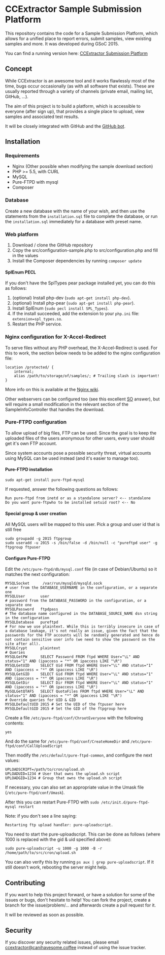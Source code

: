 # CCExtractor Sample Submission Platform

This repository contains the code for a Sample Submission Platform, which allows for a unified place to report errors, submit samples, view existing samples and more. It was developed during GSoC 2015.

You can find a running version here: [CCExtractor Submission Platform](http://ccextractor.canihavesome.coffee)

## Concept

While CCExtractor is an awesome tool and it works flawlessly most of the time, bugs occur occasionally (as with all software that exists). These are usually reported through a variety of channels (private email, mailing list, GitHub, ...).

The aim of this project is to build a platform, which is accessible to everyone (after sign up), that provides a single place to upload, view samples and associated test results.

It will be closely integrated with GitHub and the [GitHub bot](https://github.com/wforums/ccx_gitbot).

## Installation

### Requirements

* Nginx (Other possible when modifying the sample download section)
* PHP >= 5.5, with CURL
* MySQL
* Pure-FTPD with mysql
* Composer

### Database

Create a new database with the name of your wish, and then use the statements from the `installation.sql` file to complete the database, or run the `installation.sql` immediately for a database with preset name.

### Web platform

1. Download / clone the GitHub repository
2. Copy the src/configuration-sample.php to src/configuration.php and fill in the values
3. Install the Composer dependencies by running `composer update`

#### SplEnum PECL

If you don't have the SplTypes pear package installed yet, you can do this as follows:

1. (optional) Install php-dev (`sudo apt-get install php-dev`).
2. (optional) Install php-pear (`sudo apt-get install php-pear`).
3. Install SplEnum (`sudo pecl install SPL_Types`).
4. If the install succeeded, add the extension to your `php.ini` file: `extension=spl_types.so`.
5. Restart the PHP service.

### Nginx configuration for X-Accel-Redirect

To serve files without any PHP overhead, the X-Accel-Redirect is used. For this to work, the section below needs to be added to the nginx configuration file:

```
location /protected/ {
    internal;
    alias /path/to/storage/of/samples/; # Trailing slash is important!
}
```

More info on this is available at the [Nginx wiki](http://wiki.nginx.org/NginxXSendfile).

Other webservers can be configured too (see this excellent [SO](http://stackoverflow.com/a/3731639) answer), but will require a small modification in the relevant section of the SampleInfoController that handles the download.

### Pure-FTPD configuration

To allow upload of big files, FTP can be used. Since the goal is to keep the uploaded files of the users anonymous for other users, every user should get it's own FTP account.

Since system accounts pose a possible security threat, virtual accounts using MySQL can be used instead (and it's easier to manage too).

#### Pure-FTPD installation

`sudo apt-get install pure-ftpd-mysql`

If requested, answer the following questions as follows:

```
Run pure-ftpd from inetd or as a standalone server? <-- standalone
Do you want pure-ftpwho to be installed setuid root? <-- No
```

#### Special group & user creation

All MySQL users will be mapped to this user. Pick a group and user id that is still free

```
sudo groupadd -g 2015 ftpgroup
sudo useradd -u 2015 -s /bin/false -d /bin/null -c "pureftpd user" -g ftpgroup ftpuser
```

#### Configure Pure-FTPD

Edit the `/etc/pure-ftpd/db/mysql.conf` file (in case of Debian/Ubuntu) so it matches the next configuration:

```
MYSQLSocket      /var/run/mysqld/mysqld.sock
# user from the DATABASE_USERNAME in the configuration, or a separate one
MYSQLUser       user 
# password from the DATABASE_PASSWORD in the configuration, or a separate one
MYSQLPassword   ftpdpass
# The database name configured in the DATABASE_SOURCE_NAME dsn string in the configuration
MYSQLDatabase   pureftpd
# For now we use plaintext. While this is terribly insecure in case of a database leakage, it's not really an issue, given the fact that the passwords for the FTP accounts will be randomly generated and hence do not contain sensitive user info (we need to show the password on the site after all).
MYSQLCrypt      plaintext
# Queries
MYSQLGetPW      SELECT Password FROM ftpd WHERE User="\L" AND status="1" AND (ipaccess = "*" OR ipaccess LIKE "\R")
MYSQLGetUID     SELECT Uid FROM ftpd WHERE User="\L" AND status="1" AND (ipaccess = "*" OR ipaccess LIKE "\R")
MYSQLGetGID     SELECT Gid FROM ftpd WHERE User="\L" AND status="1" AND (ipaccess = "*" OR ipaccess LIKE "\R")
MYSQLGetDir     SELECT Dir FROM ftpd WHERE User="\L" AND status="1" AND (ipaccess = "*" OR ipaccess LIKE "\R")
MySQLGetQTAFS   SELECT QuotaFiles FROM ftpd WHERE User="\L" AND status="1" AND (ipaccess = "*" OR ipaccess LIKE "\R")
# Override queries for UID & GID
MYSQLDefaultUID 2015 # Set the UID of the ftpuser here
MYSQLDefaultGID 2015 # Set the GID of the ftpgroup here
```

Create a file `/etc/pure-ftpd/conf/ChrootEveryone` with the following contents:

```
yes
```

And do the same for `/etc/pure-ftpd/conf/CreateHomeDir` and `/etc/pure-ftpd/conf/CallUploadScript`

Then modify the `/etc/default/pure-ftpd-common`, and configure the next values:

```
UPLOADSCRIPT=/path/to/cron/upload.sh
UPLOADUID=1234 # User that owns the upload.sh script
UPLOADGID=1234 # Group that owns the upload.sh script
```

If necessary, you can also set an appropriate value in the Umask file (`/etc/pure-ftpd/conf/Umask`).

After this you can restart Pure-FTPD with `sudo /etc/init.d/pure-ftpd-mysql restart`

Note: if you don't see a line saying:

`Restarting ftp upload handler: pure-uploadscript.`

You need to start the pure-uploadscript. This can be done as follows (where 1000 is replaced with the gid & uid specified above):

`sudo pure-uploadscript -u 1000 -g 1000 -B -r /home/path/to/src/cron/upload.sh`

You can also verify this by running `ps aux | grep pure-uploadscript`. If it still doesn't work, rebooting the server might help.

## Contributing

If you want to help this project forward, or have a solution for some of the issues or bugs, don't hesitate to help! You can fork the project, create a branch for the issue/problem/... and afterwards create a pull request for it.

It will be reviewed as soon as possible.

## Security

If you discover any security related issues, please email ccextractor@canihavesome.coffee instead of using the issue tracker.